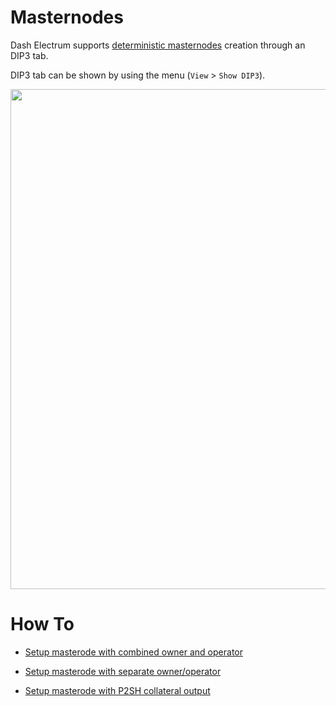# Masternodes

Dash Electrum supports
[deterministic masternodes](https://github.com/dashpay/dips/blob/master/dip-0003.md)
creation through an DIP3 tab.

DIP3 tab can be shown by using the menu (`View` > `Show DIP3`).

<p><image src="dip3/dip3_tab.png" width="800" /></p>


# How To

* [Setup masterode with combined owner and operator](dip3/op_own_howto.md)

* [Setup masterode with separate owner/operator](dip3/separate_op_own_howto.md)

* [Setup masterode with P2SH collateral output](dip3/dip3_p2sh_howto.md)
